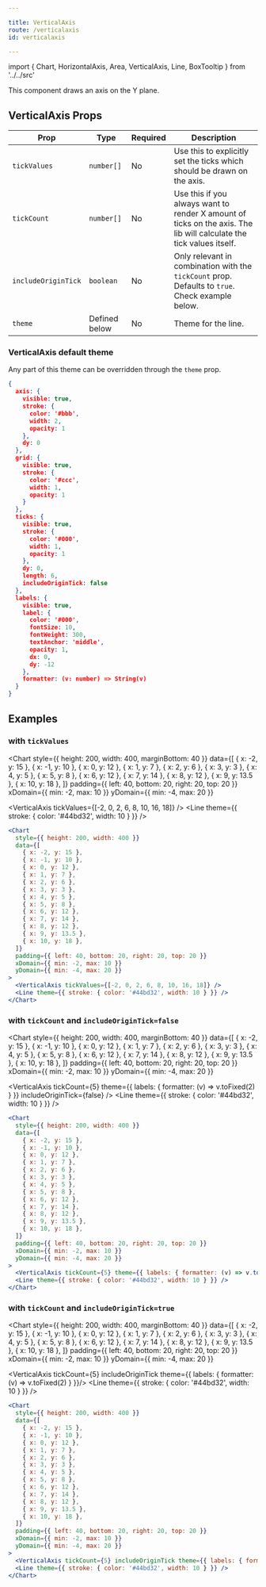 ```yaml
---

title: VerticalAxis
route: /verticalaxis
id: verticalaxis

---
```


import { Chart, HorizontalAxis, Area, VerticalAxis, Line, BoxTooltip } from '../../src'

This component draws an axis on the Y plane.

## VerticalAxis Props
| Prop        | Type | Required | Description
| ----------- | ----------- | ------------- | ------ |
| `tickValues`      | `number[]` | No | Use this to explicitly set the ticks which should be drawn on the axis. |
| `tickCount`      | `number[]` | No | Use this if you always want to render X amount of ticks on the axis. The lib will calculate the tick values itself. |
| `includeOriginTick`   | `boolean` | No | Only relevant in combination with the `tickCount` prop. Defaults to `true`. Check example below.  |
| `theme`   | Defined below        | No | Theme for the line.  |

### VerticalAxis default theme
Any part of this theme can be overridden through the `theme` prop.

```json
{
  axis: {
    visible: true,
    stroke: {
      color: '#bbb',
      width: 2,
      opacity: 1
    },
    dy: 0
  },
  grid: {
    visible: true,
    stroke: {
      color: '#ccc',
      width: 1,
      opacity: 1
    }
  },
  ticks: {
    visible: true,
    stroke: {
      color: '#000',
      width: 1,
      opacity: 1
    },
    dy: 0,
    length: 6,
    includeOriginTick: false
  },
  labels: {
    visible: true,
    label: {
      color: '#000',
      fontSize: 10,
      fontWeight: 300,
      textAnchor: 'middle',
      opacity: 1,
      dx: 0,
      dy: -12
    },
    formatter: (v: number) => String(v)
  }
}
```

## Examples



### with `tickValues`
<Chart
  style={{ height: 200, width: 400, marginBottom: 40 }}
  data={[
    { x: -2, y: 15 },
    { x: -1, y: 10 },
    { x: 0, y: 12 },
    { x: 1, y: 7 },
    { x: 2, y: 6 },
    { x: 3, y: 3 },
    { x: 4, y: 5 },
    { x: 5, y: 8 },
    { x: 6, y: 12 },
    { x: 7, y: 14 },
    { x: 8, y: 12 },
    { x: 9, y: 13.5 },
    { x: 10, y: 18 },
  ]}
  padding={{ left: 40, bottom: 20, right: 20, top: 20 }}
  xDomain={{ min: -2, max: 10 }}
  yDomain={{ min: -4, max: 20 }}
>
  <VerticalAxis tickValues={[-2, 0, 2, 6, 8, 10, 16, 18]} />
  <Line theme={{ stroke: { color: '#44bd32', width: 10 } }} />
</Chart>

```jsx
<Chart
  style={{ height: 200, width: 400 }}
  data={[
    { x: -2, y: 15 },
    { x: -1, y: 10 },
    { x: 0, y: 12 },
    { x: 1, y: 7 },
    { x: 2, y: 6 },
    { x: 3, y: 3 },
    { x: 4, y: 5 },
    { x: 5, y: 8 },
    { x: 6, y: 12 },
    { x: 7, y: 14 },
    { x: 8, y: 12 },
    { x: 9, y: 13.5 },
    { x: 10, y: 18 },
  ]}
  padding={{ left: 40, bottom: 20, right: 20, top: 20 }}
  xDomain={{ min: -2, max: 10 }}
  yDomain={{ min: -4, max: 20 }}
>
  <VerticalAxis tickValues={[-2, 0, 2, 6, 8, 10, 16, 18]} />
  <Line theme={{ stroke: { color: '#44bd32', width: 10 } }} />
</Chart>
```

### with `tickCount` and `includeOriginTick=false`

<Chart
  style={{ height: 200, width: 400, marginBottom: 40 }}
  data={[
    { x: -2, y: 15 },
    { x: -1, y: 10 },
    { x: 0, y: 12 },
    { x: 1, y: 7 },
    { x: 2, y: 6 },
    { x: 3, y: 3 },
    { x: 4, y: 5 },
    { x: 5, y: 8 },
    { x: 6, y: 12 },
    { x: 7, y: 14 },
    { x: 8, y: 12 },
    { x: 9, y: 13.5 },
    { x: 10, y: 18 },
  ]}
  padding={{ left: 40, bottom: 20, right: 20, top: 20 }}
  xDomain={{ min: -2, max: 10 }}
  yDomain={{ min: -4, max: 20 }}
>
  <VerticalAxis tickCount={5} theme={{ labels: { formatter: (v) => v.toFixed(2) } }} includeOriginTick={false} />
  <Line theme={{ stroke: { color: '#44bd32', width: 10 } }} />
</Chart>

```jsx
<Chart
  style={{ height: 200, width: 400 }}
  data={[
    { x: -2, y: 15 },
    { x: -1, y: 10 },
    { x: 0, y: 12 },
    { x: 1, y: 7 },
    { x: 2, y: 6 },
    { x: 3, y: 3 },
    { x: 4, y: 5 },
    { x: 5, y: 8 },
    { x: 6, y: 12 },
    { x: 7, y: 14 },
    { x: 8, y: 12 },
    { x: 9, y: 13.5 },
    { x: 10, y: 18 },
  ]}
  padding={{ left: 40, bottom: 20, right: 20, top: 20 }}
  xDomain={{ min: -2, max: 10 }}
  yDomain={{ min: -4, max: 20 }}
>
  <VerticalAxis tickCount={5} theme={{ labels: { formatter: (v) => v.toFixed(2) } }} includeOriginTick={false} />
  <Line theme={{ stroke: { color: '#44bd32', width: 10 } }} />
</Chart>

```


### with `tickCount` and `includeOriginTick=true`

<Chart
  style={{ height: 200, width: 400, marginBottom: 40 }}
  data={[
    { x: -2, y: 15 },
    { x: -1, y: 10 },
    { x: 0, y: 12 },
    { x: 1, y: 7 },
    { x: 2, y: 6 },
    { x: 3, y: 3 },
    { x: 4, y: 5 },
    { x: 5, y: 8 },
    { x: 6, y: 12 },
    { x: 7, y: 14 },
    { x: 8, y: 12 },
    { x: 9, y: 13.5 },
    { x: 10, y: 18 },
  ]}
  padding={{ left: 40, bottom: 20, right: 20, top: 20 }}
  xDomain={{ min: -2, max: 10 }}
  yDomain={{ min: -4, max: 20 }}
>
  <VerticalAxis tickCount={5} includeOriginTick theme={{ labels: { formatter: (v) => v.toFixed(2) } }}/>
  <Line theme={{ stroke: { color: '#44bd32', width: 10 } }} />
</Chart>  

```jsx
<Chart
  style={{ height: 200, width: 400 }}
  data={[
    { x: -2, y: 15 },
    { x: -1, y: 10 },
    { x: 0, y: 12 },
    { x: 1, y: 7 },
    { x: 2, y: 6 },
    { x: 3, y: 3 },
    { x: 4, y: 5 },
    { x: 5, y: 8 },
    { x: 6, y: 12 },
    { x: 7, y: 14 },
    { x: 8, y: 12 },
    { x: 9, y: 13.5 },
    { x: 10, y: 18 },
  ]}
  padding={{ left: 40, bottom: 20, right: 20, top: 20 }}
  xDomain={{ min: -2, max: 10 }}
  yDomain={{ min: -4, max: 20 }}
>
  <VerticalAxis tickCount={5} includeOriginTick theme={{ labels: { formatter: (v) => v.toFixed(2) } }}/>
  <Line theme={{ stroke: { color: '#44bd32', width: 10 } }} />
</Chart>
```